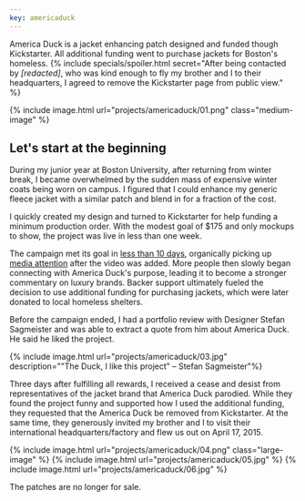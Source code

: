 ```yaml
---
key: americaduck
---
```


America Duck is a jacket enhancing patch designed and funded though Kickstarter. All additional funding went to purchase jackets for Boston's homeless. {% include specials/spoiler.html secret="After being contacted by *[redacted]*, who was kind enough to fly my brother and I to their headquarters, I agreed to remove the Kickstarter page from public view." %}

{% include image.html url="projects/americaduck/01.png" class="medium-image" %}

## Let's start at the beginning

During my junior year at Boston University, after returning from winter break, I became overwhelmed by the sudden mass of expensive winter coats being worn on campus. I figured that I could enhance my generic fleece jacket with a similar patch and blend in for a fraction of the cost.

I quickly created my design and turned to Kickstarter for help funding a minimum production order. With the modest goal of $175 and only mockups to show, the project was live in less than one week.



The campaign met its goal in [less than 10 days](http://www.kicktraq.com/projects/860869947/the-america-duck-embroidered-patch/), organically picking up [media attention](http://bostinno.streetwise.co/2015/01/27/cheap-canada-goose-coats-in-american-duck-parody/) after the video was added. More people then slowly began connecting with America Duck's purpose, leading it to become a stronger commentary on luxury brands. Backer support ultimately fueled the decision to use additional funding for purchasing jackets, which were later donated to local homeless shelters.

Before the campaign ended, I had a portfolio review with Designer Stefan Sagmeister and was able to extract a quote from him about America Duck. He said he liked the project.


{% include image.html url="projects/americaduck/03.jpg" description="&quot;The Duck, I like this project&quot; – Stefan Sagmeister"%}


Three days after fulfilling all rewards, I received a cease and desist from representatives of the jacket brand that America Duck parodied. While they found the project funny and supported how I used the additional funding, they requested that the America Duck be removed from Kickstarter. At the same time, they generously invited my brother and I to visit their international headquarters/factory and flew us out on April 17, 2015.

{% include image.html url="projects/americaduck/04.png" class="large-image" %}
{% include image.html url="projects/americaduck/05.jpg" %}
{% include image.html url="projects/americaduck/06.jpg" %}

The patches are no longer for sale.
